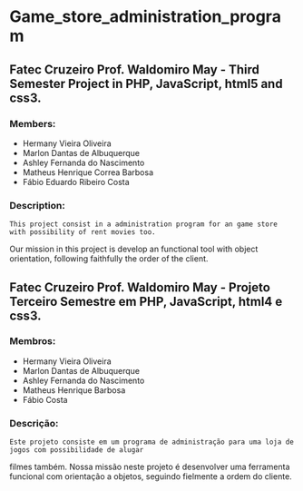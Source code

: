 # Game_store_administration_program
## Fatec Cruzeiro Prof. Waldomiro May - Third Semester Project in PHP, JavaScript, html5 and css3.

### Members:
- Hermany Vieira Oliveira
- Marlon Dantas de Albuquerque
- Ashley Fernanda do Nascimento
- Matheus Henrique Correa Barbosa
- Fábio Eduardo Ribeiro Costa

### Description:
    This project consist in a administration program for an game store with possibility of rent movies too.
  Our mission in this project is develop an functional tool with object orientation, following faithfully
  the order of the client.
  
## Fatec Cruzeiro Prof. Waldomiro May - Projeto Terceiro Semestre em PHP, JavaScript, html4 e css3.

### Membros:
- Hermany Vieira Oliveira
- Marlon Dantas de Albuquerque
- Ashley Fernanda do Nascimento
- Matheus Henrique Barbosa
- Fábio Costa

### Descrição:
    Este projeto consiste em um programa de administração para uma loja de jogos com possibilidade de alugar
  filmes também. Nossa missão neste projeto é desenvolver uma ferramenta funcional com orientação a objetos,
  seguindo fielmente a ordem do cliente.
